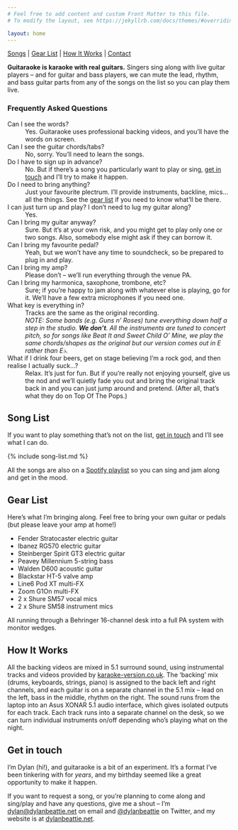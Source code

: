 ```yaml
---
# Feel free to add content and custom Front Matter to this file.
# To modify the layout, see https://jekyllrb.com/docs/themes/#overriding-theme-defaults

layout: home
---
```


<nav>
<a href="#song-list">Songs</a>
|
<a href="#gear-list">Gear List</a>
|
<a href="#how-it-works">How It Works</a>
|
<a href="#get-in-touch">Contact</a>
</nav>
<p><strong>Guitaraoke is karaoke with real guitars.</strong> Singers sing along with live guitar players – and for guitar and bass players, we can mute the lead, rhythm, and bass guitar parts from any of the songs on the list so you can play them live.</p>

### Frequently Asked Questions

<dl>
    <dt>Can I see the words?</dt>
    <dd>Yes. Guitaraoke uses professional backing videos, and you’ll have the words on screen.</dd>
    <dt>Can I see the guitar chords/tabs?</dt>
    <dd>No, sorry. You’ll need to learn the songs.</dd>
    <dt>Do I have to sign up in advance?</dt>
    <dd>No. But if there’s a song you particularly want to play or sing, <a href="#get-in-touch">get in touch</a> and I’ll try to make it happen.</dd>
    <dt>Do I need to bring anything?</dt>
    <dd>Just your favourite plectrum. I’ll provide instruments, backline, mics... all the things. See the <a href="#gear-list">gear list</a> if you need to know what’ll be there.</dd>
    <dt>I can just turn up and play? I don’t need to lug my guitar along?</dt>
    <dd>Yes.</dd>
    <dt>Can I bring my guitar anyway?</dt>
    <dd>Sure. But it’s at your own risk, and you might get to play only one or two songs. Also, somebody else might ask if they can borrow it.</dd>
    <dt>Can I bring my favourite pedal?</dt>
    <dd>Yeah, but we won’t have any time to soundcheck, so be prepared to plug in and play.</dd>
    <dt>Can I bring my amp?</dt>
    <dd>Please don’t – we’ll run everything through the venue PA.</dd>
    <dt>Can I bring my harmonica, saxophone, trombone, etc?</dt>
    <dd>Sure; if you’re happy to jam along with whatever else is playing, go for it. We’ll have a few extra microphones if you need one.</dd>
    <dt>What key is everything in?</dt>
    <dd>Tracks are the same as the original recording.</dd>
    <dd><em>NOTE: Some bands (e.g. Guns n’ Roses) tune everything down half a step in the studio. <strong>We don’t</strong>. All the instruments are tuned to concert pitch, so for songs like Beat It and Sweet Child O’ Mine, we play the same chords/shapes as the original but our version comes out in E rather than E♭.</em></dd>
    <dt>What if I drink four beers, get on stage believing I’m a rock god, and then realise I actually suck...?</dt>
    <dd>Relax. It’s just for fun. But if you’re really not enjoying yourself, give us the nod and we’ll quietly fade you out and bring the original track back in and you can just jump around and pretend. (After all, that’s what they do on Top Of The Pops.)</dd>
</dl>

## Song List

If you want to play something that’s not on the list, [get in touch](#get-in-touch) and I’ll see what I can do.

{% include song-list.md %}

All the songs are also on a [Spotify playlist](https://open.spotify.com/playlist/0qIr80VVG38TWuQzs1Api6?si=b6b8a77fdfcf4ebe) so you can sing and jam along and get in the mood.

## Gear List

Here’s what I’m bringing along. Feel free to bring your own guitar or pedals (but please leave your amp at home!)

- Fender Stratocaster electric guitar
- Ibanez RG570 electric guitar
- Steinberger Spirit GT3 electric guitar
- Peavey Millennium 5-string bass
- Walden D600 acoustic guitar
- Blackstar HT-5 valve amp
- Line6 Pod XT multi-FX
- Zoom G1On multi-FX
- 2 x Shure SM57 vocal mics
- 2 x Shure SM58 instrument mics

All running through a Behringer 16-channel desk into a full PA system with monitor wedges.

## How It Works

All the backing videos are mixed in 5.1 surround sound, using instrumental tracks and videos provided by [karaoke-version.co.uk](https://www.karaoke-version.co.uk/). The ‘backing’ mix (drums, keyboards, strings, piano) is assigned to the back left and right channels, and each guitar is on a separate channel in the 5.1 mix – lead on the left, bass in the middle, rhythm on the right. The sound runs from the laptop into an Asus XONAR 5.1 audio interface, which gives isolated outputs for each track. Each track runs into a separate channel on the desk, so we can turn individual instruments on/off depending who’s playing what on the night.

## Get in touch

I’m Dylan (hi!), and guitaraoke is a bit of an experiment. It’s a format I’ve been tinkering with for _years_, and my birthday seemed like a great opportunity to make it happen.

If you want to request a song, or you’re planning to come along and sing/play and have any questions, give me a shout – I’m [dylan@dylanbeattie.net](mailto:dylan@dylanbeattie.net) on email and [@dylanbeattie](https://twitter.com/dylanbeattie) on Twitter, and my website is at [dylanbeattie.net](https://dylanbeattie.net/).
